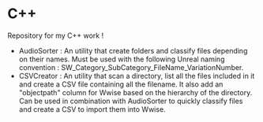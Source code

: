 # C++
Repository for my C++ work !

- AudioSorter : An utility that create folders and classify files depending on their names. Must be used with the following Unreal naming convention : SW_Category_SubCategory_FileName_VariationNumber.
- CSVCreator : An utility that scan a directory, list all the files included in it and create a CSV file containing all the filename. It also add an "objectpath" column for Wwise based on the hierarchy of the directory. Can be used in combination with AudioSorter to quickly classify files and create a CSV to import them into Wwise.
